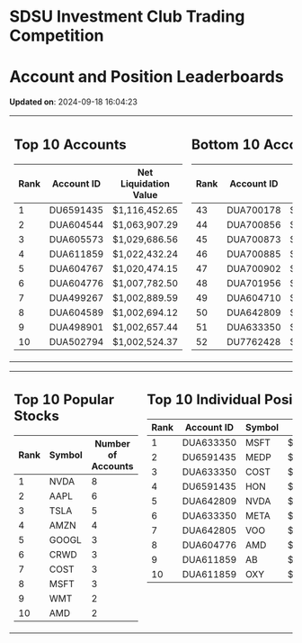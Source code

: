 # SDSU Investment Club Trading Competition 
 # Account and Position Leaderboards

**Updated on**: 2024-09-18 16:04:23

<table><tr><td valign="top">

## Top 10 Accounts
| Rank | Account ID | Net Liquidation Value |
|------|------------|-----------------------|
| 1 | DU6591435 | $1,116,452.65 |
| 2 | DUA604544 | $1,063,907.29 |
| 3 | DUA605573 | $1,029,686.56 |
| 4 | DUA611859 | $1,022,432.24 |
| 5 | DUA604767 | $1,020,474.15 |
| 6 | DUA604776 | $1,007,782.50 |
| 7 | DUA499267 | $1,002,889.59 |
| 8 | DUA604589 | $1,002,694.12 |
| 9 | DUA498901 | $1,002,657.44 |
| 10 | DUA502794 | $1,002,524.37 |

</td><td valign="top">

## Bottom 10 Accounts
| Rank | Account ID | Net Liquidation Value |
|------|------------|-----------------------|
| 43 | DUA700178 | $1,000,000.00 |
| 44 | DUA700856 | $1,000,000.00 |
| 45 | DUA700873 | $1,000,000.00 |
| 46 | DUA700885 | $1,000,000.00 |
| 47 | DUA700902 | $1,000,000.00 |
| 48 | DUA701956 | $1,000,000.00 |
| 49 | DUA604710 | $999,524.34 |
| 50 | DUA642809 | $999,413.33 |
| 51 | DUA633350 | $997,977.37 |
| 52 | DU7762428 | $989,121.29 |

</td></tr></table>

<table><tr><td valign="top">

## Top 10 Popular Stocks
| Rank | Symbol | Number of Accounts |
|------|--------|--------------------|
| 1 | NVDA | 8 |
| 2 | AAPL | 6 |
| 3 | TSLA | 5 |
| 4 | AMZN | 4 |
| 5 | GOOGL | 3 |
| 6 | CRWD | 3 |
| 7 | COST | 3 |
| 8 | MSFT | 3 |
| 9 | WMT | 2 |
| 10 | AMD | 2 |

</td><td valign="top">

## Top 10 Individual Positions
| Rank | Account ID | Symbol | Cost | Total Value |
|------|------------|--------|-----------|-------------|
| 1 | DUA633350 | MSFT | $131,449.52 | $131,449.52 |
| 2 | DU6591435 | MEDP | $95,831.10 | $95,831.10 |
| 3 | DUA633350 | COST | $90,531.01 | $90,531.01 |
| 4 | DU6591435 | HON | $80,234.00 | $80,234.00 |
| 5 | DUA642809 | NVDA | $59,176.53 | $59,176.53 |
| 6 | DUA633350 | META | $53,514.01 | $53,514.01 |
| 7 | DUA642805 | VOO | $51,070.01 | $51,070.01 |
| 8 | DUA604776 | AMD | $50,629.52 | $50,629.52 |
| 9 | DUA611859 | AB | $50,007.43 | $50,007.43 |
| 10 | DUA611859 | OXY | $50,004.98 | $50,004.98 |

</td></tr></table>
